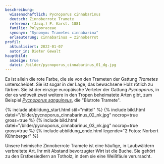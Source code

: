 ```yaml
---
beschreibung:
  wissenschaftlich: Pycnoporus cinnabarinus
  deutsch: Zinnoberrote Tramete
  referenz: (Jacq.) P. Karst. 1881
  familie: Polyporaceae
  synonym: "Synonym: Trametes cinnabarina"
  erlaeuterung: cinnabarinus = zinnoberrot
profil:
  aktualisiert: 2022-01-07
  autor_in: Dieter Gewalt
hauptbild:
  anzeige: true
  datei: /bilder/pycnoporus_cinnabarinus_01_dg.jpg
---
```

Es ist allein die rote Farbe, die sie von den Trameten der Gattung *Trametes* unterscheidet. Sie ist sogar in der Lage, das bewachsene Holz rötlich zu färben. Sie ist der einzige europäische Verteter der Gattung *Pycnoporus*, in der es weltweit zwei weitere in den Tropen beheimatete Arten gibt, zum Beispiel *[Pycnoporus sanguineus](/pilze/pycnoporus-sanguineus-blutrote-tramete)*[](/pilze/pycnoporus-sanguineus-blutrote-tramete), die "Blutrote Tramete".

{% include abbildung_start.html stil="mittel" %}
{% include bild.html datei="/bilder/pycnoporus_cinnabarinus_02_nk.jpg" nocrop=true gross=true %}
{% include bild.html datei="/bilder/pycnoporus_cinnabarinus_03_nk.jpg" nocrop=true gross=true %}
{% include abbildung_ende.html legende="2 Fotos: Norbert Kühnberger" %}

Unsere heimische Zinnoberrote Tramete ist eine häufige, in Laubwäldern verbreitete Art. Ihr mit Abstand bevorzugter Wirt ist die Buche. Sie gehört zu den Erstbesiedlern an Totholz, in dem sie eine Weißfäule verursacht.